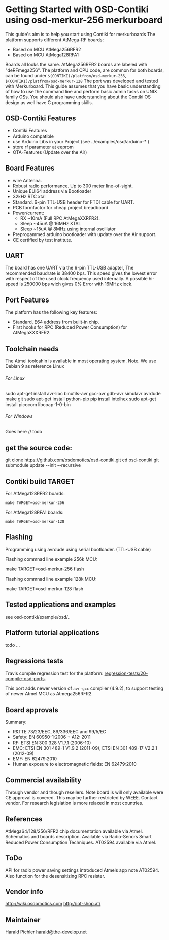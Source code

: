Getting Started with OSD-Contiki using osd-merkur-256 merkurboard
=============================================================
This guide's aim is to help you start using Contiki for merkurboards
The platform supports different AtMega-RF boards:

* Based on MCU AtMega256RFR2
* Based on MCU AtMega128RFA1 

Boards all looks the same. AtMega256RFR2 boards are labeled with "deRFmega256".
The platform and CPU code, are common for both boards, can be found under 
`$(CONTIKI)/platfrom/osd-merkur-256`,
`$(CONTIKI)/platfrom/osd-merkur-128`
The port was developed and tested with Merkurboard.
This guide assumes that you have basic understanding of how to use the 
command line and perform basic admin tasks on UNIX family OSs. You should
also have understanding about the Contiki OS design as well have C 
programming skills.

OSD-Contiki Features
--------------------
* Contiki Features
* Arduino compatible
* use Arduino Libs in your Project (see ../examples/osd/arduino-* )
* store rf parameter at eeprom
* OTA-Features (Update over the Air)

Board Features
----------------
* wire Antenna.
* Robust radio performance. Up to 300 meter line-of-sight.
* Unique EUI64 address via Bootloader
* 32kHz RTC xtal
* Standard. 6-pin TTL-USB header for FTDI cable for UART.
* PCB formfactor for cheap project breadboard
* Power/current:
  * RX ~10mA (Full RPC AtMegaXXRFR2). 
  * Sleep ~45uA @ 16MHz XTAL
  * Sleep ~15uA @  8MHz using internal oscillator
* Preprogammed arduino bootloader with update over the Air support. 
* CE certified by test institute.

UART 
----
The board has one UART via the 6-pin TTL-USB adapter, The recommended
baudrate is 38400 bps. This speed gives the lowest error with respect 
of the used clock frequency used internally. A possible hi-speed is 
250000 bps wich gives 0% Error with 16MHz clock. 

Port Features
--------------
The platform has the following key features:
* Standard, E64 address from built-in chip.
* First hooks for RPC (Reduced Power Consumption) for AtMegaXXXRFR2. 

Toolchain needs
---------------
The Atmel toolcahin is available in most operating system. 
Note. We use Debian 9 as reference Linux


###### For Linux

sudo apt-get install avr-libc binutils-avr gcc-avr gdb-avr simulavr avrdude make git 
sudo apt-get install python-pip
pip install intelhex
sudo apt-get install picocom libcoap-1-0-bin

###### For Windows

Goes here // todo


get the source code:
--------------------

git clone https://github.com/osdomotics/osd-contiki.git
cd osd-contiki
git submodule update --init --recursive

Contiki build TARGET
--------------------

For AtMega128RFR2 boards:

    make TARGET=osd-merkur-256

For AtMega128RFA1 boards:

    make TARGET=osd-merkur-128

Flashing
--------
Programming using avrdude using serial bootloader. (TTL-USB cable)

Flashing commnad line example 256k MCU:

   make TARGET=osd-merkur-256 flash

Flashing commnad line example 128k MCU:

   make TARGET=osd-merkur-128 flash

Tested applications and examples
---------------------------------

see osd-contiki/example/osd/..

Platform tutorial applications
-----------------------------

todo ...

Regressions tests
-----------------
Travis compile regression test for the platform: 
[regression-tests/20-compile-osd-ports](../../regression-tests/20-compile-osd-ports).

This port adds newer version of `avr-gcc` compiler (4.9.2), to support 
testing of newer Atmel MCU as Atmega256RFR2.


Board approvals
---------------
Summary: 
* R&TTE 73/23/EEC, 89/336/EEC and 99/5/EC
* Safety: EN 60950-1:2006 + A12: 2011
* RF: ETSI EN 300 328 V1.7.1 (2006-10)
* EMC: ETSI EN 301 489-1 V1.9.2 (2011-09), ETSI EN 301 489-17 V2.2.1 (2012-09)
* EMF: EN 62479:2010
* Human exposure to electromagnetic fields: EN 62479:2010 

Commercial availability
------------------------
Through vendor and though resellers. Note board is will only available 
were CE approval is covered. This may be further restricted by WEEE.
Contact vendor. For research legislation is more relaxed in most 
countries.

References
----------
AtMega64/128/256/RFR2 chip documentation available via Atmel.
Schematics and boards description. Available via Radio-Senors
Smart Reduced Power Consumption Techniques. AT02594 available via Atmel.

ToDo
-----
API for radio power saving settings introduced Atmels app note AT02594. 
Also function for the desensitizing RPC resister.

Vendor info
-----------
http://wiki.osdomotics.com
http://iot-shop.at/


Maintainer
----------
Harald Pichler <harald@the-develop.net>

